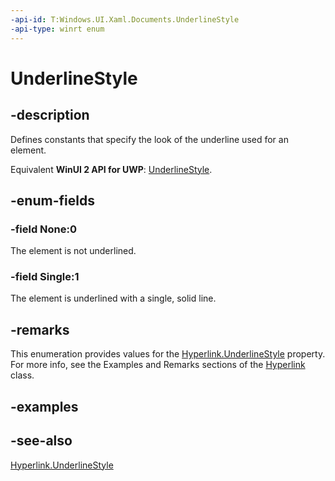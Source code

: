 ```yaml
---
-api-id: T:Windows.UI.Xaml.Documents.UnderlineStyle
-api-type: winrt enum
---
```


<!-- Enumeration syntax
public enum Windows.UI.Xaml.Documents.UnderlineStyle : int
-->

# UnderlineStyle

## -description
Defines constants that specify the look of the underline used for an element.

Equivalent **WinUI 2 API for UWP**: [UnderlineStyle](/windows/winui/api/microsoft.ui.xaml.documents.underlinestyle).

## -enum-fields
### -field None:0
The element is not underlined.

### -field Single:1
The element is underlined with a single, solid line.

## -remarks

This enumeration provides values for the [Hyperlink.UnderlineStyle](hyperlink_underlinestyle.md) property. For more info, see the Examples and Remarks sections of the [Hyperlink](hyperlink.md) class.

## -examples

## -see-also
[Hyperlink.UnderlineStyle](hyperlink_underlinestyle.md)
